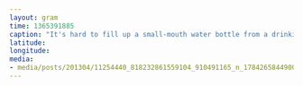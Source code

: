 ```yaml
---
layout: gram
time: 1365391885
caption: "It's hard to fill up a small-mouth water bottle from a drinking fountain on a windy day."
latitude: 
longitude: 
media:
- media/posts/201304/11254440_818232861559104_910491165_n_17842658449000351.jpg
---
```

